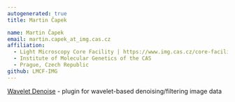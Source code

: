 ```yaml
---
autogenerated: true
title: Martin Čapek

name: Martin Čapek
email: martin.capek_at_img.cas.cz
affiliation:
  - Light Microscopy Core Facility | https://www.img.cas.cz/core-facilities/light-microscopy/
  - Institute of Molecular Genetics of the CAS
  - Prague, Czech Republic
github: LMCF-IMG
---
```


[Wavelet Denoise](/plugins/wavelet-denoise) - plugin for wavelet-based denoising/filtering image data
